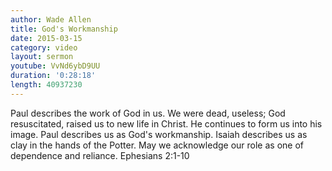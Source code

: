 ```yaml
---
author: Wade Allen
title: God's Workmanship
date: 2015-03-15
category: video
layout: sermon
youtube: VvNd6ybD9UU
duration: '0:28:18'
length: 40937230
---
```


Paul describes the work of God in us. We were dead, useless; God resuscitated, raised us to new life in Christ. He continues to form us into his image. Paul describes us as God's workmanship. Isaiah describes us as clay in the hands of the Potter. May we acknowledge our role as one of dependence and reliance. Ephesians 2:1-10
